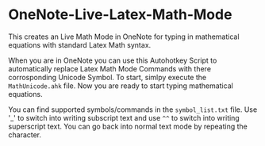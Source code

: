 # OneNote-Live-Latex-Math-Mode
This creates an Live Math Mode in OneNote for typing in mathematical equations with standard Latex Math syntax.

When you are in OneNote you can use this Autohotkey Script to automatically replace Latex Math Mode Commands with there corrosponding Unicode Symbol.
To start, simlpy execute the `MathUnicode.ahk` file. Now you are ready to start typing mathematical equations.

You can find supported symbols/commands in the `symbol_list.txt` file. Use '_' to switch into writing subscript text and use `^^` to switch into writing superscript text.
You can go back into normal text mode by repeating the character.
